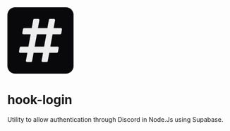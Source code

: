 <img src="assets/logo.png" width="150"/>

# hook-login

Utility to allow authentication through Discord in Node.Js using Supabase.
